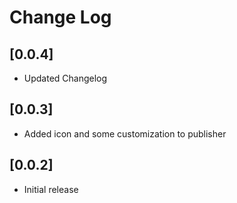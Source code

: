 # Change Log

## [0.0.4]

- Updated Changelog

## [0.0.3]

- Added icon and some customization to publisher

## [0.0.2]

- Initial release
